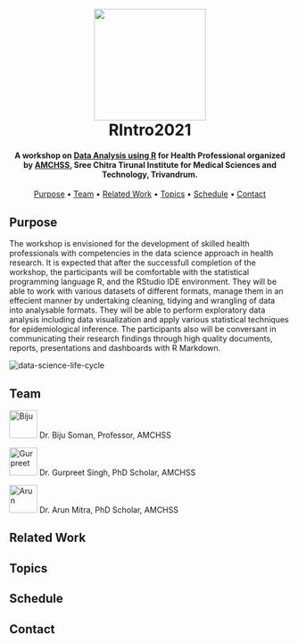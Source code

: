 

<h1 align="center">
  <br>
  <a href="https://amchss.github.io/RIntro2021/"><img src="https://i.ibb.co/D70mhtD/RIntro2021-hex.png" width="200"></a>
  <br>
  RIntro2021
  <br>
</h1>

<h4 align="center">A workshop on  <a href="https://amchss.github.io/RIntro2021/" target="_blank">Data Analysis using R</a> for Health Professional organized by  <a href="https://www.sctimst.ac.in/About%20SCTIMST/Organisation/AMCHSS/" target="_blank">AMCHSS</a>, Sree Chitra Tirunal Institute for Medical Sciences and Technology, Trivandrum.</h4>

<p align="center">
  <a href="#purpose">Purpose</a> •
  <a href="#team">Team</a> •
  <a href="#related-work">Related Work</a> •
  <a href="#topics">Topics</a> •
  <a href="#schedule">Schedule</a> •
  <a href="#contact">Contact</a>
</p>

## Purpose 

The workshop is envisioned for the development of skilled health professionals with competencies in the data science approach in health research. It is expected that after the successfull completion of the workshop, the participants will be comfortable with the statistical programming language R, and the RStudio IDE environment. They will be able to work with various datasets of different formats, manage them in an effecient manner by undertaking cleaning, tidying and wrangling of data into analysable formats. They will be able to perform exploratory data analysis including data visualization and apply various statistical techniques for epidemiological inference. The participants also will be conversant in communicating their research findings through high quality documents, reports, presentations and dashboards with R Markdown. 


![data-science-life-cycle](https://i.ibb.co/rcw7sqv/ph-ds.png)

## Team
<img src="https://i.ibb.co/hc9rFVM/biju.png" alt="Biju" width="50"/> Dr. Biju Soman, Professor, AMCHSS [<img height="16" width="16" src="https://iconape.com/wp-content/files/df/11683/svg/researchgate.svg" />](https://www.researchgate.net/profile/Biju-Soman-3) [<img height="16" width="16" src="https://simpleicons.org/icons/linkedin.svg" />](https://www.linkedin.com/in/drbijusoman/) [<img height="16" width="16" src="https://simpleicons.org/icons/googlescholar.svg" />](https://scholar.google.com/citations?hl=en&user=fUpgtqMAAAAJ)

<img src="https://i.ibb.co/7bS609w/gurpreet.png" alt="Gurpreet" width="50"/> Dr. Gurpreet Singh, PhD Scholar, AMCHSS [<img height="16" width="16" src="https://iconape.com/wp-content/files/df/11683/svg/researchgate.svg" />](https://www.researchgate.net/profile/Gurpreet-Singh-183) [<img height="16" width="16" src="https://simpleicons.org/icons/linkedin.svg" />](https://www.linkedin.com/in/gurpreet-singh-a5881065/) [<img height="16" width="16" src="https://simpleicons.org/icons/googlescholar.svg" />](https://scholar.google.co.in/citations?user=SbEL6ogAAAAJ)


<img src="https://i.ibb.co/9r6hgCQ/arun1.png" alt="Arun" width="50"/> Dr. Arun Mitra, PhD Scholar, AMCHSS [<img height="16" width="16" src="https://iconape.com/wp-content/files/df/11683/svg/researchgate.svg" />](https://www.researchgate.net/profile/Arun-Mitra) [<img height="16" width="16" src="https://simpleicons.org/icons/linkedin.svg" />](https://www.linkedin.com/in/dr-arunmitra/) [<img height="16" width="16" src="https://simpleicons.org/icons/googlescholar.svg" />](https://scholar.google.com/citations?hl=en&user=whNtX04AAAAJ)

## Related Work

## Topics

## Schedule

## Contact
